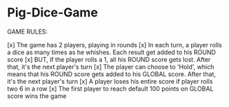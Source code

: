 # Pig-Dice-Game
GAME RULES:

[x] The game has 2 players, playing in rounds
[x] In each turn, a player rolls a dice as many times as he whishes. Each result get added to his ROUND score
[x] BUT, if the player rolls a 1, all his ROUND score gets lost. After that, it's the next player's turn
[x] The player can choose to 'Hold', which means that his ROUND score gets added to his GLOBAL score. After that, it's the next player's turn
[x] A player loses his entire score if player rolls two 6 in a row
[x] The first player to reach default 100 points on GLOBAL score wins the game

